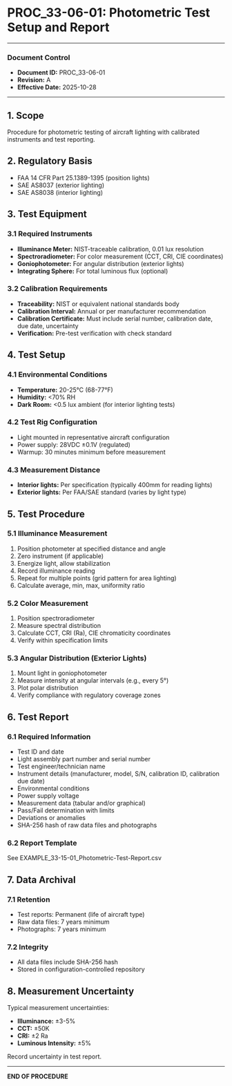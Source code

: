 # PROC_33-06-01: Photometric Test Setup and Report

---

### Document Control
- **Document ID:** PROC_33-06-01
- **Revision:** A
- **Effective Date:** 2025-10-28

---

## 1. Scope
Procedure for photometric testing of aircraft lighting with calibrated instruments and test reporting.

## 2. Regulatory Basis
- FAA 14 CFR Part 25.1389-1395 (position lights)
- SAE AS8037 (exterior lighting)
- SAE AS8038 (interior lighting)

## 3. Test Equipment

### 3.1 Required Instruments
- **Illuminance Meter:** NIST-traceable calibration, 0.01 lux resolution
- **Spectroradiometer:** For color measurement (CCT, CRI, CIE coordinates)
- **Goniophotometer:** For angular distribution (exterior lights)
- **Integrating Sphere:** For total luminous flux (optional)

### 3.2 Calibration Requirements
- **Traceability:** NIST or equivalent national standards body
- **Calibration Interval:** Annual or per manufacturer recommendation
- **Calibration Certificate:** Must include serial number, calibration date, due date, uncertainty
- **Verification:** Pre-test verification with check standard

## 4. Test Setup

### 4.1 Environmental Conditions
- **Temperature:** 20-25°C (68-77°F)
- **Humidity:** <70% RH
- **Dark Room:** <0.5 lux ambient (for interior lighting tests)

### 4.2 Test Rig Configuration
- Light mounted in representative aircraft configuration
- Power supply: 28VDC ±0.1V (regulated)
- Warmup: 30 minutes minimum before measurement

### 4.3 Measurement Distance
- **Interior lights:** Per specification (typically 400mm for reading lights)
- **Exterior lights:** Per FAA/SAE standard (varies by light type)

## 5. Test Procedure

### 5.1 Illuminance Measurement
1. Position photometer at specified distance and angle
2. Zero instrument (if applicable)
3. Energize light, allow stabilization
4. Record illuminance reading
5. Repeat for multiple points (grid pattern for area lighting)
6. Calculate average, min, max, uniformity ratio

### 5.2 Color Measurement
1. Position spectroradiometer
2. Measure spectral distribution
3. Calculate CCT, CRI (Ra), CIE chromaticity coordinates
4. Verify within specification limits

### 5.3 Angular Distribution (Exterior Lights)
1. Mount light in goniophotometer
2. Measure intensity at angular intervals (e.g., every 5°)
3. Plot polar distribution
4. Verify compliance with regulatory coverage zones

## 6. Test Report

### 6.1 Required Information
- Test ID and date
- Light assembly part number and serial number
- Test engineer/technician name
- Instrument details (manufacturer, model, S/N, calibration ID, calibration due date)
- Environmental conditions
- Power supply voltage
- Measurement data (tabular and/or graphical)
- Pass/Fail determination with limits
- Deviations or anomalies
- SHA-256 hash of raw data files and photographs

### 6.2 Report Template
See EXAMPLE_33-15-01_Photometric-Test-Report.csv

## 7. Data Archival

### 7.1 Retention
- Test reports: Permanent (life of aircraft type)
- Raw data files: 7 years minimum
- Photographs: 7 years minimum

### 7.2 Integrity
- All data files include SHA-256 hash
- Stored in configuration-controlled repository

## 8. Measurement Uncertainty

Typical measurement uncertainties:
- **Illuminance:** ±3-5%
- **CCT:** ±50K
- **CRI:** ±2 Ra
- **Luminous Intensity:** ±5%

Record uncertainty in test report.

---

**END OF PROCEDURE**
